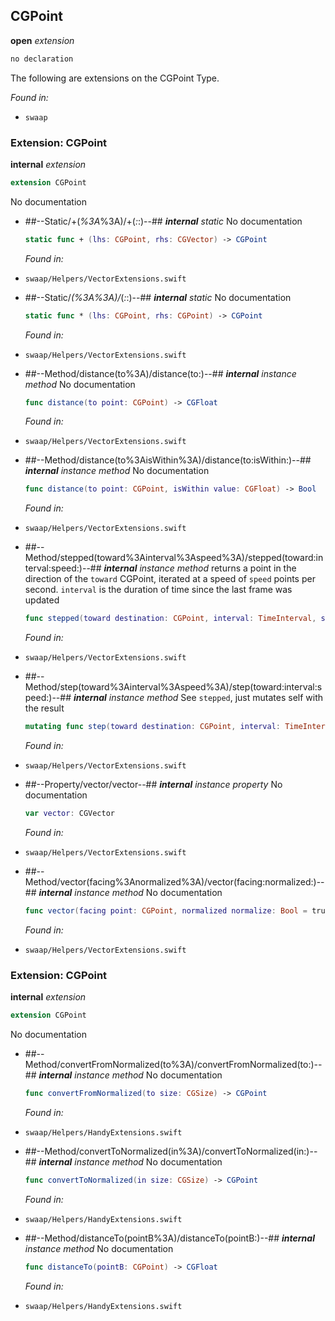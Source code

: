 ## CGPoint

**open** *extension*

```swift
no declaration
```

The following are extensions on the CGPoint Type.



*Found in:*

* `swaap`


### Extension: CGPoint

**internal** *extension*

```swift
extension CGPoint
```

No documentation




* ##--Static/+(_%3A_%3A)/+(_:_:)--##
	***internal*** *static*
	No documentation
	```swift
	static func + (lhs: CGPoint, rhs: CGVector) -> CGPoint
	```
	*Found in:*

* `swaap/Helpers/VectorExtensions.swift`
* ##--Static/*(_%3A_%3A)/*(_:_:)--##
	***internal*** *static*
	No documentation
	```swift
	static func * (lhs: CGPoint, rhs: CGPoint) -> CGPoint
	```
	*Found in:*

* `swaap/Helpers/VectorExtensions.swift`
* ##--Method/distance(to%3A)/distance(to:)--##
	***internal*** *instance method*
	No documentation
	```swift
	func distance(to point: CGPoint) -> CGFloat
	```
	*Found in:*

* `swaap/Helpers/VectorExtensions.swift`
* ##--Method/distance(to%3AisWithin%3A)/distance(to:isWithin:)--##
	***internal*** *instance method*
	No documentation
	```swift
	func distance(to point: CGPoint, isWithin value: CGFloat) -> Bool
	```
	*Found in:*

* `swaap/Helpers/VectorExtensions.swift`
* ##--Method/stepped(toward%3Ainterval%3Aspeed%3A)/stepped(toward:interval:speed:)--##
	***internal*** *instance method*
	returns a point in the direction of the `toward` CGPoint, iterated at a speed of `speed` points per second. `interval`
	is the duration of time since the last frame was updated
	```swift
	func stepped(toward destination: CGPoint, interval: TimeInterval, speed: CGFloat) -> CGPoint
	```
	*Found in:*

* `swaap/Helpers/VectorExtensions.swift`
* ##--Method/step(toward%3Ainterval%3Aspeed%3A)/step(toward:interval:speed:)--##
	***internal*** *instance method*
	See `stepped`, just mutates self with the result
	```swift
	mutating func step(toward destination: CGPoint, interval: TimeInterval, speed: CGFloat)
	```
	*Found in:*

* `swaap/Helpers/VectorExtensions.swift`
* ##--Property/vector/vector--##
	***internal*** *instance property*
	No documentation
	```swift
	var vector: CGVector
	```
	*Found in:*

* `swaap/Helpers/VectorExtensions.swift`
* ##--Method/vector(facing%3Anormalized%3A)/vector(facing:normalized:)--##
	***internal*** *instance method*
	No documentation
	```swift
	func vector(facing point: CGPoint, normalized normalize: Bool = true) -> CGVector
	```
	*Found in:*

* `swaap/Helpers/VectorExtensions.swift`


### Extension: CGPoint

**internal** *extension*

```swift
extension CGPoint
```

No documentation




* ##--Method/convertFromNormalized(to%3A)/convertFromNormalized(to:)--##
	***internal*** *instance method*
	No documentation
	```swift
	func convertFromNormalized(to size: CGSize) -> CGPoint
	```
	*Found in:*

* `swaap/Helpers/HandyExtensions.swift`
* ##--Method/convertToNormalized(in%3A)/convertToNormalized(in:)--##
	***internal*** *instance method*
	No documentation
	```swift
	func convertToNormalized(in size: CGSize) -> CGPoint
	```
	*Found in:*

* `swaap/Helpers/HandyExtensions.swift`
* ##--Method/distanceTo(pointB%3A)/distanceTo(pointB:)--##
	***internal*** *instance method*
	No documentation
	```swift
	func distanceTo(pointB: CGPoint) -> CGFloat
	```
	*Found in:*

* `swaap/Helpers/HandyExtensions.swift`



